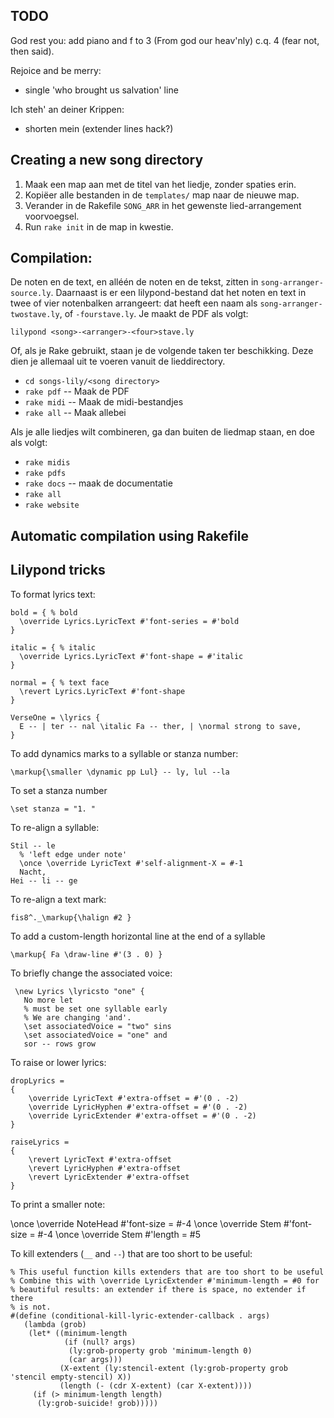## TODO

God rest you: add piano and f to 3 (From god our heav'nly) c.q. 4 (fear
not, then said).

Rejoice and be merry:
* single 'who brought us salvation' line

Ich steh' an deiner Krippen:
* shorten mein (extender lines hack?)

## Creating a new song directory

1. Maak een map aan met de titel van het liedje, zonder spaties erin.
2. Kopiëer alle bestanden in de `templates/` map naar de nieuwe map.
3. Verander in de Rakefile `SONG_ARR` in het gewenste lied-arrangement
   voorvoegsel.
4. Run `rake init` in de map in kwestie.


## Compilation:

De noten en de text, en alléén de noten en de tekst, zitten in
`song-arranger-source.ly`. Daarnaast is er een lilypond-bestand dat het
noten en text in twee of vier notenbalken arrangeert: dat heeft een naam
als `song-arranger-twostave.ly`, of `-fourstave.ly`. Je maakt de PDF als
volgt:

    lilypond <song>-<arranger>-<four>stave.ly

Of, als je Rake gebruikt, staan je de volgende taken ter beschikking.
Deze dien je allemaal uit te voeren vanuit de lieddirectory.

* `cd songs-lily/<song directory>`
* `rake pdf` -- Maak de PDF
* `rake midi` -- Maak de midi-bestandjes
* `rake all` -- Maak allebei

Als je alle liedjes wilt combineren, ga dan buiten de liedmap staan, en
doe als volgt:

* `rake midis`
* `rake pdfs`
* `rake docs`     -- maak de documentatie
* `rake all`
* `rake website`

## Automatic compilation using Rakefile

## Lilypond tricks

To format lyrics text:

    bold = { % bold
      \override Lyrics.LyricText #'font-series = #'bold
    }

    italic = { % italic
      \override Lyrics.LyricText #'font-shape = #'italic
    }

    normal = { % text face
      \revert Lyrics.LyricText #'font-shape
    }

    VerseOne = \lyrics {
      E -- | ter -- nal \italic Fa -- ther, | \normal strong to save,
    }


To add dynamics marks to a syllable or stanza number:

    \markup{\smaller \dynamic pp Lul} -- ly, lul --la

To set a stanza number

    \set stanza = "1. "

To re-align a syllable:
  
    Stil -- le 
      % 'left edge under note'
      \once \override LyricText #'self-alignment-X = #-1
      Nacht,
    Hei -- li -- ge

To re-align a text mark:

    fis8^._\markup{\halign #2 }

To add a custom-length horizontal line at the end of a syllable

    \markup{ Fa \draw-line #'(3 . 0) }

To briefly change the associated voice:

     \new Lyrics \lyricsto "one" {
       No more let
       % must be set one syllable early
       % We are changing 'and'.
       \set associatedVoice = "two" sins 
       \set associatedVoice = "one" and
       sor -- rows grow

To raise or lower lyrics:

    dropLyrics =
    {
        \override LyricText #'extra-offset = #'(0 . -2)
        \override LyricHyphen #'extra-offset = #'(0 . -2)
        \override LyricExtender #'extra-offset = #'(0 . -2)
    }

    raiseLyrics =
    {
        \revert LyricText #'extra-offset
        \revert LyricHyphen #'extra-offset
        \revert LyricExtender #'extra-offset
    }

To print a smaller note:

  \once \override NoteHead #'font-size = #-4
  \once \override Stem #'font-size = #-4
  \once \override Stem #'length = #5

To kill extenders (`__` and `--`) that are too short to be useful:

    % This useful function kills extenders that are too short to be useful
    % Combine this with \override LyricExtender #'minimum-length = #0 for
    % beautiful results: an extender if there is space, no extender if there
    % is not.
    #(define (conditional-kill-lyric-extender-callback . args)
       (lambda (grob)
        (let* ((minimum-length
                (if (null? args)
                 (ly:grob-property grob 'minimum-length 0)
                 (car args)))
               (X-extent (ly:stencil-extent (ly:grob-property grob 'stencil empty-stencil) X))
               (length (- (cdr X-extent) (car X-extent))))
         (if (> minimum-length length)
          (ly:grob-suicide! grob)))))
